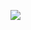 ![]([https://github.com/Your_Repository_Name/Your_GIF_Name.gif](https://thelowdown.momentum.asia/wp-content/uploads/2022/06/web3.gif)https://thelowdown.momentum.asia/wp-content/uploads/2022/06/web3.gif)
